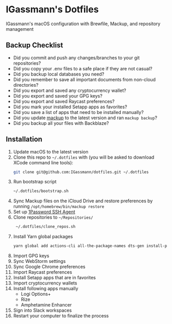 # IGassmann's Dotfiles

IGassmann's macOS configuration with Brewfile, Mackup, and repository management

## Backup Checklist

- Did you commit and push any changes/branches to your git repositories?
- Did you copy your .env files to a safe place if they are not casual?
- Did you backup local databases you need?
- Did you remember to save all important documents from non-cloud directories?
- Did you export and saved any cryptocurrency wallet?
- Did you export and saved your GPG keys?
- Did you export and saved Raycast preferences?
- Did you mark your installed Setapp apps as favorites?
- Did you save a list of apps that need to be installed manually?
- Did you update [mackup](https://github.com/lra/mackup) to the latest version and ran `mackup backup`?
- Did you backup all your files with Backblaze?

## Installation

1. Update macOS to the latest version
2. Clone this repo to `~/.dotfiles` with (you will be asked to download XCode command line tools):
    ```zsh
    git clone git@github.com:IGassmann/dotfiles.git ~/.dotfiles
    ``` 
3. Run bootstrap script
    ```zsh
    ~/.dotfiles/bootstrap.sh
    ```
4. Sync Mackup files on the iCloud Drive and restore preferences by running `/opt/homebrew/bin/mackup restore`
5. Set up [1Password SSH Agent](https://developer.1password.com/docs/ssh/get-started#step-3-turn-on-the-1password-ssh-agent)
6. Clone repositories to `~/Repositories/`
   ```zsh
    ~/.dotfiles/clone_repos.sh
    ```
7. Install Yarn global packages
	```zsh
    yarn global add actions-cli all-the-package-names dts-gen install-peerdeps node-dev ts-node ts-node-dev vercel
    ``` 
8. Import GPG keys
9. Sync WebStorm settings
10. Sync Google Chrome preferences
11. Import Raycast preferences
12. Install Setapp apps that are in favorites
13. Import cryptocurrency wallets
14. Install following apps manually
    - Logi Options+
    - Rize
    - Amphetamine Enhancer
15. Sign into Slack workspaces
16. Restart your computer to finalize the process